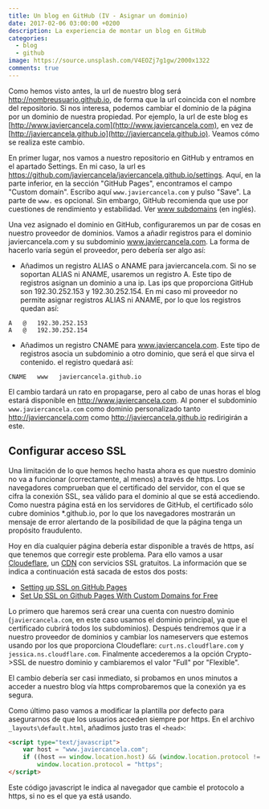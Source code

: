 ```yaml
---
title: Un blog en GitHub (IV - Asignar un dominio)
date: 2017-02-06 03:00:00 +0200
description: La experiencia de montar un blog en GitHub
categories:
  - blog
  - github
image: https://source.unsplash.com/V4EOZj7g1gw/2000x1322
comments: true
---
```

Como hemos visto antes, la url de nuestro blog será http://nombreusuario.github.io, de forma que la url coincida con el nombre del repositorio. Si nos interesa, podemos cambiar el dominio de la página por un dominio de nuestra propiedad. Por ejemplo, la url de este blog es [http://www.javiercancela.com](http://www.javiercancela.com), en vez de [http://javiercancela.github.io](http://javiercancela.github.io). Veamos cómo se realiza este cambio.

En primer lugar, nos vamos a nuestro repositorio en GitHub y entramos en el apartado Settings. En mi caso, la url es https://github.com/javiercancela/javiercancela.github.io/settings. Aquí, en la parte inferior, en la sección "GitHub Pages", encontramos el campo "Custom domain". Escribo aquí `www.javiercancela.com` y pulso "Save". La parte de `www.` es opcional. Sin embargo, GitHub recomienda que use por cuestiones de rendimiento y estabilidad. Ver [www subdomains](https://help.github.com/articles/about-supported-custom-domains/#www-subdomains) (en inglés).

Una vez asignado el dominio en GitHub, configuraremos un par de cosas en nuestro proveedor de dominios. Vamos a añadir registros para el dominio javiercancela.com y su subdominio www.javiercancela.com. La forma de hacerlo varía según el proveedor, pero debería ser algo así:
* Añadimos un registro ALIAS o ANAME para javiercancela.com. Si no se soportan ALIAS ni ANAME, usaremos un registro A. Este tipo de registros asignan un dominio a una ip. Las ips que proporciona GitHub son 192.30.252.153 y 192.30.252.154. En mi caso mi proveedor no permite asignar registros ALIAS ni ANAME, por lo que los registros quedan así:
```
A   @   192.30.252.153
A   @   192.30.252.154
```
* Añadimos un registro CNAME para www.javiercancela.com. Este tipo de registros asocia un subdominio a otro dominio, que será el que sirva el contenido. el registro quedará así:
```
CNAME   www   javiercancela.github.io
```

El cambio tardará un rato en propagarse, pero al cabo de unas horas el blog estará disponible en http://www.javiercancela.com. Al poner el subdominio `www.javiercancela.com` como dominio personalizado tanto http://javiercancela.com como http://javiercancela.github.io redirigirán a este.

## Configurar acceso SSL
Una limitación de lo que hemos hecho hasta ahora es que nuestro dominio no va a funcionar (correctamente, al menos) a través de https. Los navegadores comprueban que el certificado del servidor, con el que se cifra la conexión SSL, sea válido para el dominio al que se está accediendo. Como nuestra página está en los servidores de GitHub, el certificado sólo cubre dominios *.github.io, por lo que los navegadores mostrarán un mensaje de error alertando de la posibilidad de que la página tenga un propósito fraudulento. 

Hoy en día cualquier página debería estar disponible a través de https, así que tenemos que corregir este problema. Para ello vamos a usar [Cloudeflare](https://www.cloudflare.com), un [CDN](https://es.wikipedia.org/wiki/Red_de_entrega_de_contenidos) con servicios SSL gratuitos. La información que se indica a continuación está sacada de estos dos posts:
* [Setting up SSL on GitHub Pages](https://blog.keanulee.com/2014/10/11/setting-up-ssl-on-github-pages.html)
* [Set Up SSL on Github Pages With Custom Domains for Free](https://sheharyar.me/blog/free-ssl-for-github-pages-with-custom-domains/)

Lo primero que haremos será crear una cuenta con nuestro dominio (`javiercancela.com`, en este caso usamos el dominio principal, ya que el certificado cubrirá todos los subdominios). Después tendremos que ir a nuestro proveedor de dominios y cambiar los nameservers que estemos usando por los que proporciona Cloudeflare: `curt.ns.cloudflare.com` y `jessica.ns.cloudflare.com`. Finalmente accederemos a la opción Crypto->SSL de nuestro dominio y cambiaremos el valor "Full" por "Flexible".

El cambio debería ser casi inmediato, si probamos en unos minutos a acceder a nuestro blog vía https comprobaremos que la conexión ya es segura. 

Como último paso vamos a modificar la plantilla por defecto para asegurarnos de que los usuarios acceden siempre por https. En el archivo `_layouts\default.html`, añadimos justo tras el `<head>`:
```html
<script type="text/javascript">
    var host = "www.javiercancela.com";
    if ((host == window.location.host) && (window.location.protocol != "https:"))
        window.location.protocol = "https";
</script>
```
Este código javascript le indica al navegador que cambie el protocolo a https, si no es el que ya está usando. 

